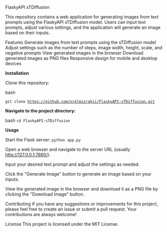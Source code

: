 FlaskyAPI sTDiffusion

This repository contains a web application for generating images from text prompts using the FlaskyAPI sTDiffusion model. Users can input text prompts, adjust various settings, and the application will generate an image based on their inputs.

Features
Generate images from text prompts using the sTDiffusion model
Adjust settings such as the number of steps, image width, height, scale, and negative prompts
View generated images in the browser
Download generated images as PNG files
Responsive design for mobile and desktop devices

<b>Installation</b>

Clone this repository:

bash

<code>git clone https://github.com/orelmizrahii/FlaskyAPI-sTDiffusion.git</code>

<b>Navigate to the project directory:</b>

bash
<code>cd FlaskyAPI-sTDiffusion</code>


<b>Usage</b>

Start the Flask server:
<code>python app.py</code>

Open a web browser and navigate to the server URL (usually http://127.0.0.1:7860/).

Input your desired text prompt and adjust the settings as needed.

Click the "Generate Image" button to generate an image based on your inputs.

View the generated image in the browser and download it as a PNG file by clicking the "Download Image" button.

Contributing
If you have any suggestions or improvements for this project, please feel free to create an issue or submit a pull request. Your contributions are always welcome!

License
This project is licensed under the MIT License.
